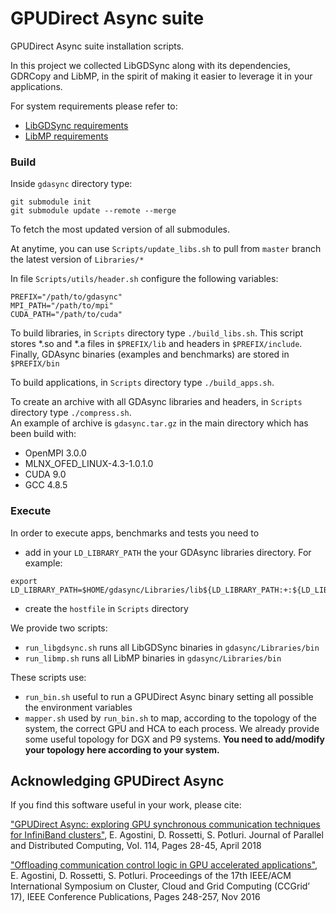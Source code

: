 # GPUDirect Async suite

GPUDirect Async suite installation scripts.

In this project we collected LibGDSync along with its dependencies,
GDRCopy and LibMP, in the spirit of making it easier to leverage it in
your applications.

For system requirements please refer to:
- [LibGDSync requirements](https://github.com/gpudirect/libgdsync#requirements)
- [LibMP requirements](https://github.com/gpudirect/libmp#requirements)

### Build

Inside `gdasync` directory type:

```
git submodule init
git submodule update --remote --merge 
```
To fetch the most updated version of all submodules.

At anytime, you can use `Scripts/update_libs.sh` to pull from `master` branch the latest version of `Libraries/*`

In file `Scripts/utils/header.sh` configure the following variables:

```
PREFIX="/path/to/gdasync"
MPI_PATH="/path/to/mpi"
CUDA_PATH="/path/to/cuda"
```

To build libraries, in `Scripts` directory type `./build_libs.sh`. This script stores \*.so and \*.a files in `$PREFIX/lib` and headers in `$PREFIX/include`. Finally, GDAsync binaries (examples and benchmarks) are stored in `$PREFIX/bin`<br/>

To build applications, in `Scripts` directory type `./build_apps.sh`.<br/>

To create an archive with all GDAsync libraries and headers, in `Scripts` directory type `./compress.sh`.<br/>
An example of archive is `gdasync.tar.gz` in the main directory which has been build with:
- OpenMPI 3.0.0
- MLNX_OFED_LINUX-4.3-1.0.1.0
- CUDA 9.0
- GCC 4.8.5

### Execute

In order to execute apps, benchmarks and tests you need to
* add in your `LD_LIBRARY_PATH` the your GDAsync libraries directory. For example:
```
export LD_LIBRARY_PATH=$HOME/gdasync/Libraries/lib${LD_LIBRARY_PATH:+:${LD_LIBRARY_PATH}}
```
* create the `hostfile` in `Scripts` directory

We provide two scripts:
- `run_libgdsync.sh` runs all LibGDSync binaries in `gdasync/Libraries/bin`
- `run_libmp.sh` runs all LibMP binaries in `gdasync/Libraries/bin`

These scripts use:
- `run_bin.sh` useful to run a GPUDirect Async binary setting all possible the environment variables
- `mapper.sh` used by `run_bin.sh` to map, according to the topology of the system, the correct GPU and HCA to each process. We already provide some useful topology for DGX and P9 systems. **You need to add/modify your topology here according to your system.**

## Acknowledging GPUDirect Async

If you find this software useful in your work, please cite:

["GPUDirect Async: exploring GPU synchronous communication techniques for InfiniBand clusters"](https://www.sciencedirect.com/science/article/pii/S0743731517303386), E. Agostini, D. Rossetti, S. Potluri. Journal of Parallel and Distributed Computing, Vol. 114, Pages 28-45, April 2018

["Offloading communication control logic in GPU accelerated applications"](http://ieeexplore.ieee.org/document/7973709), E. Agostini, D. Rossetti, S. Potluri. Proceedings of the 17th IEEE/ACM International Symposium on Cluster, Cloud and Grid Computing (CCGrid’ 17), IEEE Conference Publications, Pages 248-257, Nov 2016
